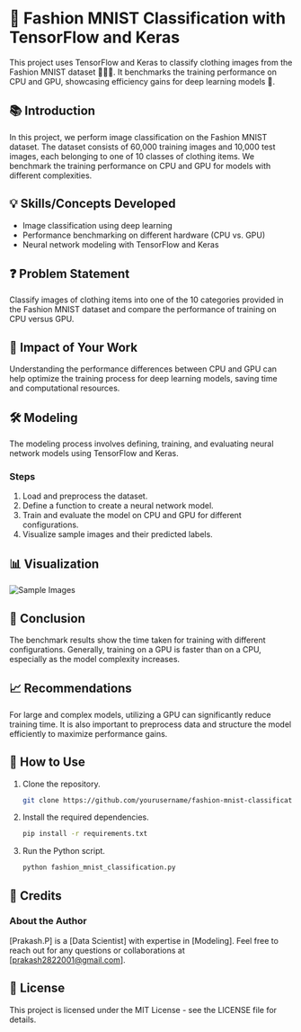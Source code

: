 # 👗 Fashion MNIST Classification with TensorFlow and Keras

This project uses TensorFlow and Keras to classify clothing images from the Fashion MNIST dataset 👕👖👗. It benchmarks the training performance on CPU and GPU, showcasing efficiency gains for deep learning models 🚀.

## 📚 Introduction
In this project, we perform image classification on the Fashion MNIST dataset. The dataset consists of 60,000 training images and 10,000 test images, each belonging to one of 10 classes of clothing items. We benchmark the training performance on CPU and GPU for models with different complexities.

## 💡 Skills/Concepts Developed
- Image classification using deep learning
- Performance benchmarking on different hardware (CPU vs. GPU)
- Neural network modeling with TensorFlow and Keras

## ❓ Problem Statement
Classify images of clothing items into one of the 10 categories provided in the Fashion MNIST dataset and compare the performance of training on CPU versus GPU.

## 🌟 Impact of Your Work
Understanding the performance differences between CPU and GPU can help optimize the training process for deep learning models, saving time and computational resources.

## 🛠️ Modeling
The modeling process involves defining, training, and evaluating neural network models using TensorFlow and Keras.

### Steps
1. Load and preprocess the dataset.
2. Define a function to create a neural network model.
3. Train and evaluate the model on CPU and GPU for different configurations.
4. Visualize sample images and their predicted labels.

## 📊 Visualization
![Sample Images](sample_images.png)

## 📝 Conclusion
The benchmark results show the time taken for training with different configurations. Generally, training on a GPU is faster than on a CPU, especially as the model complexity increases.

## 📈 Recommendations
For large and complex models, utilizing a GPU can significantly reduce training time. It is also important to preprocess data and structure the model efficiently to maximize performance gains.

## 🚀 How to Use
1. Clone the repository.
    ```bash
    git clone https://github.com/yourusername/fashion-mnist-classification.git
    ```
2. Install the required dependencies.
    ```bash
    pip install -r requirements.txt
    ```
3. Run the Python script.
    ```bash
    python fashion_mnist_classification.py
    ```

## 👏 Credits
### About the Author
[Prakash.P] is a [Data Scientist] with expertise in [Modeling]. Feel free to reach out for any questions or collaborations at [prakash2822001@gmail.com].

## 📄 License
This project is licensed under the MIT License - see the LICENSE file for details.
